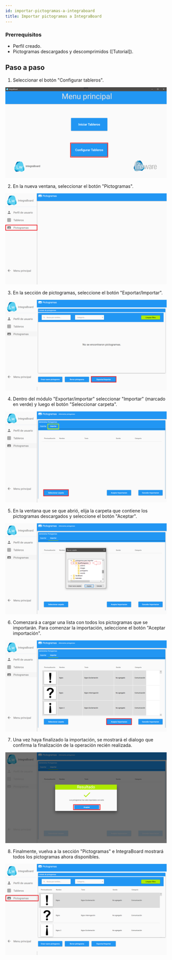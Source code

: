 ```yaml
---
id: importar-pictogramas-a-integraboard
title: Importar pictogramas a IntegraBoard 
---
```


### Prerrequisitos

- Perfil creado.
- Pictogramas descargados y descomprimidos ([Tutorial]).


## Paso a paso

1. Seleccionar el botón "Configurar tableros".

![Screenshot](./img/importar-pictogramas/1.png)

2. En la nueva ventana, seleccionar el botón "Pictogramas".

![Screenshot](./img/importar-pictogramas/2.png)

3. En la sección de pictogramas, seleccione el botón "Exportar/Importar".

![Screenshot](./img/importar-pictogramas/3.png)

4. Dentro del módulo "Exportar/importar" seleccionar "Importar" (marcado en verde) y luego el botón "Seleccionar carpeta".

![Screenshot](./img/importar-pictogramas/4.png)

5. En la ventana que se que abrió, elija la carpeta que contiene los pictogramas descargados y seleccione el botón "Aceptar".

![Screenshot](./img/importar-pictogramas/5.png)

6. Comenzará a cargar una lista con todos los pictogramas que se importarán. Para comenzar la importación, seleccione el botón "Aceptar importación".

![Screenshot](./img/importar-pictogramas/6.png)

7. Una vez haya finalizado la importación, se mostrará el dialogo que confirma la finalización de la operación recién realizada.

![Screenshot](./img/importar-pictogramas/7.png)

8. Finalmente, vuelva a la sección "Pictogramas" e IntegraBoard mostrará todos los pictogramas ahora disponibles.

![Screeshot](./img/importar-pictogramas/8.png)

